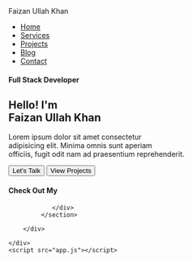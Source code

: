 <!DOCTYPE html>
<html lang="en">
<head>
    <meta charset="UTF-8">
    <meta name="viewport" content="width=device-width, initial-scale=1.0">
    <title>My Portfolio</title>
    <link rel="stylesheet" href="style.css">
    <link rel="stylesheet" href="https://cdnjs.cloudflare.com/ajax/libs/font-awesome/6.6.0/css/all.min.css" integrity="sha512-Kc323vGBEqzTmouAECnVceyQqyqdsSiqLQISBL29aUW4U/M7pSPA/gEUZQqv1cwx4OnYxTxve5UMg5GT6L4JJg==" crossorigin="anonymous" referrerpolicy="no-referrer" />
</head>
<body>
    <div class="main-wrapper">
        <div class="working-area">
            <!-- NAVBAR -->
            <nav class="navbar">
                <div class="logo">
                    <span>F</span>aizan Ullah Khan      
                </div>
                <ul class="navlist">
                    <li>
                        <a href="/" class="navlinks active">Home</a>
                    </li>
                    <li>
                        <a href="/services.html" class="navlinks">Services</a>
                    </li>
                    <li>
                        <a href="/projects.html" class="navlinks">Projects</a>
                    </li>
                    <!-- <li>
                        <a href="/pages.html" class="navlinks">Pages</a>
                    </li> -->
                    <li>
                        <a href="/blog.html" class="navlinks">Blog</a>
                    </li>
                    <li>
                        <a href="/contact.html" class="navlinks">Contact</a>
                    </li>
                </ul>
                <a href="#" class="hamburger"><i class="fa-solid fa-bars"></i>
                </a>
            </nav>
            <!-- Hero Section -->
             <section class="hero-section">
                <div class="content">
                    <div class="title">
                        <div class="circle"></div>
                        <h4>Full Stack Developer</h4>
                    </div>
                    <h1>Hello! I'm  <br><span>Faizan Ullah Khan</span></h1>
                    <p>Lorem ipsum dolor sit amet consectetur <br> adipisicing elit. Minima omnis sunt aperiam <br> officiis, 
                        fugit odit nam ad praesentium reprehenderit.</p>
                        <div class="btn-container">
                            <button>Let's Talk</button>
                            <button class="border-btn">View Projects</button>
                        </div>
                        <div class="social-media">
                            <h4>Check Out My</h4>
                            <div class="social-icons">
                                <a href="#" class="icon"><i class="fa-brands fa-facebook"></i></a>
                                <a href="#" class="icon"><i class="fa-brands fa-square-instagram"></i></a>
                            </div>
                        </div>
                </div>
                <div class="image-container">
                    <div class="glow"></div>

                </div>
             </section>

        </div>

    </div>
    <script src="app.js"></script>
</body>
</html>
